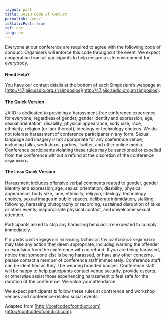 ```yaml
---
layout: post
title: JAIIO Code of Conduct
permalink: /coc/
isStaticPost: true
ref: coc
lang: en
---
```


Everyone at our conference are required to agree with the following code of conduct. Organisers will enforce this code throughout the event. We expect cooperation from all participants to help ensure a safe environment for everybody.

#### Need Help?

You have our contact details at the bottom of each Simposium’s webpage at [http://47jaiio.sadio.org.ar/simposios](http://47jaiio.sadio.org.ar/simposios).

#### The Quick Version

JAIIO is dedicated to providing a harassment-free conference experience for everyone, regardless of gender, gender identity and expression, age, sexual orientation, disability, physical appearance, body size, race, ethnicity, religion (or lack thereof), ideology or technology choices. We do not tolerate harassment of conference participants in any form. Sexual language and imagery is not appropriate for any conference venue, including talks, workshops, parties, Twitter, and other online media. Conference participants violating these rules may be sanctioned or expelled from the conference without a refund at the discretion of the conference organisers.

#### The Less Quick Version

Harassment includes offensive verbal comments related to gender, gender identity and expression, age, sexual orientation, disability, physical appearance, body size, race, ethnicity, religion, ideology, technology choices, sexual images in public spaces, deliberate intimidation, stalking, following, harassing photography or recording, sustained disruption of talks or other events, inappropriate physical contact, and unwelcome sexual attention.

Participants asked to stop any harassing behavior are expected to comply immediately.

If a participant engages in harassing behavior, the conference organisers may take any action they deem appropriate, including warning the offender or expulsion from the conference with no refund.
If you are being harassed, notice that someone else is being harassed, or have any other concerns, please contact a member of conference staff immediately. Conference staff can be identified as they'll be wearing branded badges.
Conference staff will be happy to help participants contact venue security, provide escorts, or otherwise assist those experiencing harassment to feel safe for the duration of the conference. We value your attendance.

We expect participants to follow these rules at conference and workshop venues and conference-related social events.

Adapted from [http://confcodeofconduct.com](http://confcodeofconduct.com).
